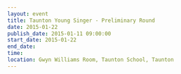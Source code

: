 ```yaml
---
layout: event
title: Taunton Young Singer - Preliminary Round
date: 2015-01-22
publish_date: 2015-01-11 09:00:00
start_date: 2015-01-22
end_date: 
time: 
location: Gwyn Williams Room, Taunton School, Taunton
---
```


